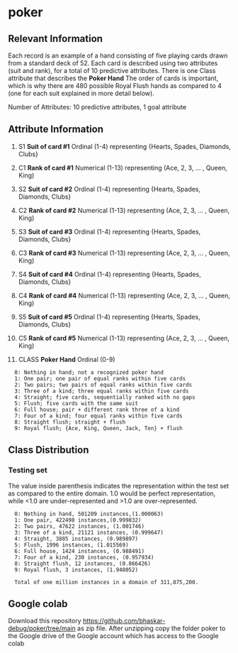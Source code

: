# poker

## Relevant Information

Each record is an example of a hand consisting of five playing
cards drawn from a standard deck of 52. Each card is described
using two attributes (suit and rank), for a total of 10 predictive
attributes. There is one Class attribute that describes the
**Poker Hand** The order of cards is important, which is why there are 480 possible Royal Flush hands as compared to 4 (one for each suit explained in more detail below).

Number of Attributes: 10 predictive attributes, 1 goal attribute

## Attribute Information

   1) S1 **Suit of card #1**
      Ordinal (1-4) representing {Hearts, Spades, Diamonds, Clubs}

   2) C1 **Rank of card #1**
      Numerical (1-13) representing (Ace, 2, 3, ... , Queen, King)

   3) S2 **Suit of card #2**
      Ordinal (1-4) representing {Hearts, Spades, Diamonds, Clubs}

   4) C2 **Rank of card #2**
      Numerical (1-13) representing (Ace, 2, 3, ... , Queen, King)

   5) S3 **Suit of card #3**
      Ordinal (1-4) representing {Hearts, Spades, Diamonds, Clubs}

   6) C3 **Rank of card #3**
      Numerical (1-13) representing (Ace, 2, 3, ... , Queen, King)

   7) S4 **Suit of card #4**
      Ordinal (1-4) representing {Hearts, Spades, Diamonds, Clubs}

   8) C4 **Rank of card #4**
      Numerical (1-13) representing (Ace, 2, 3, ... , Queen, King)

   9) S5 **Suit of card #5**
      Ordinal (1-4) representing {Hearts, Spades, Diamonds, Clubs}

   10) C5 **Rank of card #5**
      Numerical (1-13) representing (Ace, 2, 3, ... , Queen, King)

   11) CLASS **Poker Hand**
      Ordinal (0-9)

      0: Nothing in hand; not a recognized poker hand 
      1: One pair; one pair of equal ranks within five cards
      2: Two pairs; two pairs of equal ranks within five cards
      3: Three of a kind; three equal ranks within five cards
      4: Straight; five cards, sequentially ranked with no gaps
      5: Flush; five cards with the same suit
      6: Full house; pair + different rank three of a kind
      7: Four of a kind; four equal ranks within five cards
      8: Straight flush; straight + flush
      9: Royal flush; {Ace, King, Queen, Jack, Ten} + flush

## Class Distribution

### Testing set

The value inside parenthesis indicates the representation within the test set as compared to the entire domain. 1.0 would be perfect representation, while <1.0 are under-represented and >1.0 are over-represented.

      0: Nothing in hand, 501209 instances,(1.000063)
      1: One pair, 422498 instances,(0.999832)
      2: Two pairs, 47622 instances, (1.001746)
      3: Three of a kind, 21121 instances, (0.999647)
      4: Straight, 3885 instances, (0.989897)
      5: Flush, 1996 instances, (1.015569)
      6: Full house, 1424 instances, (0.988491)
      7: Four of a kind, 230 instances, (0.957934)
      8: Straight flush, 12 instances, (0.866426)
      9: Royal flush, 3 instances, (1.948052)

      Total of one million instances in a domain of 311,875,200.

## Google colab

Download this repository https://github.com/bhaskar-debug/poker/tree/main as zip file.
After unzipping copy the folder poker to the Google drive of the Google account which has access to the Google colab